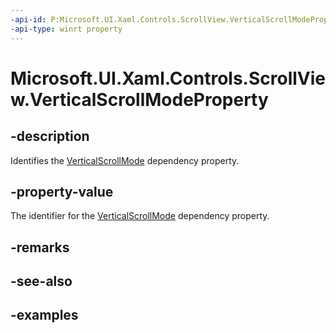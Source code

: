 ```yaml
---
-api-id: P:Microsoft.UI.Xaml.Controls.ScrollView.VerticalScrollModeProperty
-api-type: winrt property
---
```


# Microsoft.UI.Xaml.Controls.ScrollView.VerticalScrollModeProperty

<!--
public static Windows.UI.Xaml.DependencyProperty VerticalScrollModeProperty { get; }
-->


## -description

Identifies the [VerticalScrollMode](scrollview_verticalscrollmode.md) dependency property.

## -property-value

The identifier for the [VerticalScrollMode](scrollview_verticalscrollmode.md) dependency property.

## -remarks

## -see-also

## -examples


